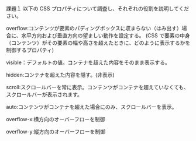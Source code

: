課題１
以下の CSS プロパティについて調査し、それぞれの役割を説明してください。

overflow:コンテンツが要素のパディングボックスに収まらない（はみ出す）場合に、水平方向および垂直方向の望ましい動作を設定する。
(CSS で要素の中身（コンテンツ）がその要素の幅や高さを超えたときに、どのように表示するかを制御するプロパティ)

visible：デフォルトの値。コンテナを超えた内容をそのまま表示する。

hidden:コンテナを超えた内容を隠す。(非表示)

scroll:スクロールバーを常に表示。コンテンツがコンテナを超えていなくても、スクロールバーが表示されます。

auto:コンテンツがコンテナを超えた場合にのみ、スクロールバーを表示。

overflow-x:横方向のオーバーフローを制御

overflow-y:縦方向のオーバーフローを制御
